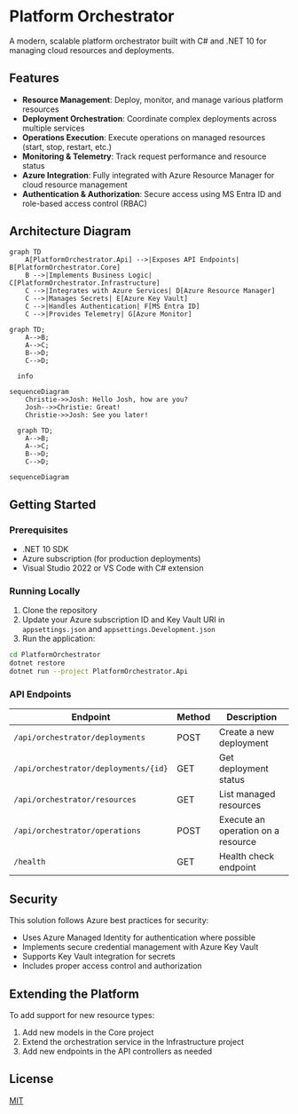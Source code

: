 # Platform Orchestrator

A modern, scalable platform orchestrator built with C# and .NET 10 for managing cloud resources and deployments.

## Features

- **Resource Management**: Deploy, monitor, and manage various platform resources
- **Deployment Orchestration**: Coordinate complex deployments across multiple services
- **Operations Execution**: Execute operations on managed resources (start, stop, restart, etc.)
- **Monitoring & Telemetry**: Track request performance and resource status
- **Azure Integration**: Fully integrated with Azure Resource Manager for cloud resource management
- **Authentication & Authorization**: Secure access using MS Entra ID and role-based access control (RBAC)

## Architecture Diagram

```mermaid 
graph TD
    A[PlatformOrchestrator.Api] -->|Exposes API Endpoints| B[PlatformOrchestrator.Core]
    B -->|Implements Business Logic| C[PlatformOrchestrator.Infrastructure]
    C -->|Integrates with Azure Services| D[Azure Resource Manager]
    C -->|Manages Secrets| E[Azure Key Vault]
    C -->|Handles Authentication| F[MS Entra ID]
    C -->|Provides Telemetry| G[Azure Monitor]
```
```mermaid
graph TD;
    A-->B;
    A-->C;
    B-->D;
    C-->D;
```

```mermaid
  info
```
``` mermaid
sequenceDiagram
    Christie->>Josh: Hello Josh, how are you?
    Josh-->>Christie: Great!
    Christie->>Josh: See you later!
```
```mermaid
  graph TD;
    A-->B;
    A-->C;
    B-->D;
    C-->D;
```

```mmd
sequenceDiagram
```
## Getting Started

### Prerequisites

- .NET 10 SDK
- Azure subscription (for production deployments)
- Visual Studio 2022 or VS Code with C# extension

### Running Locally

1. Clone the repository
2. Update your Azure subscription ID and Key Vault URI in `appsettings.json` and `appsettings.Development.json`
3. Run the application:

```bash
cd PlatformOrchestrator
dotnet restore
dotnet run --project PlatformOrchestrator.Api
```

### API Endpoints

| Endpoint | Method | Description |
|----------|--------|-------------|
| `/api/orchestrator/deployments` | POST | Create a new deployment |
| `/api/orchestrator/deployments/{id}` | GET | Get deployment status |
| `/api/orchestrator/resources` | GET | List managed resources |
| `/api/orchestrator/operations` | POST | Execute an operation on a resource |
| `/health` | GET | Health check endpoint |

## Security

This solution follows Azure best practices for security:
- Uses Azure Managed Identity for authentication where possible
- Implements secure credential management with Azure Key Vault
- Supports Key Vault integration for secrets
- Includes proper access control and authorization

## Extending the Platform

To add support for new resource types:
1. Add new models in the Core project
2. Extend the orchestration service in the Infrastructure project
3. Add new endpoints in the API controllers as needed

## License

[MIT](LICENSE)
